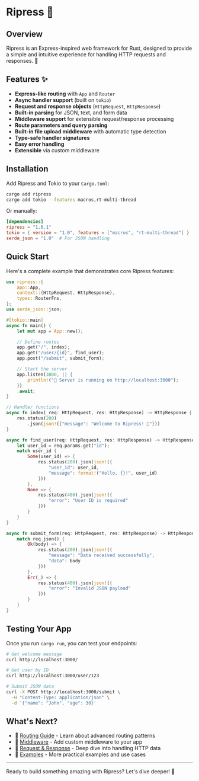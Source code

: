 # Ripress 🚀

## Overview

Ripress is an Express-inspired web framework for Rust, designed to provide a simple and intuitive experience for handling HTTP requests and responses. 🦀

## Features ✨

- **Express-like routing** with `App` and `Router`
- **Async handler support** (built on `tokio`)
- **Request and response objects** (`HttpRequest`, `HttpResponse`)
- **Built-in parsing** for JSON, text, and form data
- **Middleware support** for extensible request/response processing
- **Route parameters and query parsing**
- **Built-in file upload middleware** with automatic type detection
- **Type-safe handler signatures**
- **Easy error handling**
- **Extensible** via custom middleware

## Installation

Add Ripress and Tokio to your `Cargo.toml`:

```bash
cargo add ripress
cargo add tokio --features macros,rt-multi-thread
```

Or manually:

```toml
[dependencies]
ripress = "1.0.1"
tokio = { version = "1.0", features = ["macros", "rt-multi-thread"] }
serde_json = "1.0"  # For JSON handling
```

## Quick Start

Here's a complete example that demonstrates core Ripress features:

```rust
use ripress::{
    app::App,
    context::{HttpRequest, HttpResponse},
    types::RouterFns,
};
use serde_json::json;

#[tokio::main]
async fn main() {
    let mut app = App::new();

    // Define routes
    app.get("/", index);
    app.get("/user/{id}", find_user);
    app.post("/submit", submit_form);

    // Start the server
    app.listen(3000, || {
        println!("🚀 Server is running on http://localhost:3000");
    })
    .await;
}

// Handler functions
async fn index(_req: HttpRequest, res: HttpResponse) -> HttpResponse {
    res.status(200)
        .json(json!({"message": "Welcome to Ripress! 🦀"}))
}

async fn find_user(req: HttpRequest, res: HttpResponse) -> HttpResponse {
    let user_id = req.params.get("id");
    match user_id {
        Some(user_id) => {
            res.status(200).json(json!({
                "user_id": user_id,
                "message": format!("Hello, {}!", user_id)
            }))
        },
        None => {
            res.status(400).json(json!({
                "error": "User ID is required"
            }))
        }
    }
}

async fn submit_form(req: HttpRequest, res: HttpResponse) -> HttpResponse {
    match req.json() {
        Ok(body) => {
            res.status(200).json(json!({
                "message": "Data received successfully",
                "data": body
            }))
        },
        Err(_) => {
            res.status(400).json(json!({
                "error": "Invalid JSON payload"
            }))
        }
    }
}
```

## Testing Your App

Once you run `cargo run`, you can test your endpoints:

```bash
# Get welcome message
curl http://localhost:3000/

# Get user by ID
curl http://localhost:3000/user/123

# Submit JSON data
curl -X POST http://localhost:3000/submit \
  -H "Content-Type: application/json" \
  -d '{"name": "John", "age": 30}'
```

## What's Next?

- 📖 [Routing Guide](./routing) - Learn about advanced routing patterns
- 🔧 [Middleware](./middleware) - Add custom middleware to your app
- 📝 [Request & Response](./request-response) - Deep dive into handling HTTP data
- 🎯 [Examples](./examples) - More practical examples and use cases

---

Ready to build something amazing with Ripress? Let's dive deeper! 🚀
